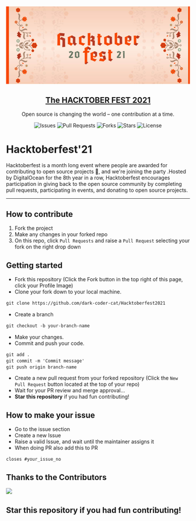 ![image](./logohack.jpg)

<p align="center">
  <a href="https://hacktoberfest.digitalocean.com/">
    <h2 align="center">The <b>HACKTOBER FEST 2021</b></h2>
  </a>
</p>
<p align="center">Open source is changing the world – one contribution at a time.</p>

<div align="center">

![Issues](https://img.shields.io/github/issues/dark-coder-cat/Hacktoberfest2021)
![Pull Requests](https://img.shields.io/github/issues-pr/dark-coder-cat/Hacktoberfest2021)
![Forks](https://img.shields.io/github/forks/dark-coder-cat/Hacktoberfest2021)
![Stars](https://img.shields.io/github/stars/dark-coder-cat/Hacktoberfest2021)
![License](https://img.shields.io/github/license/dark-coder-cat/Hacktoberfest2021)

</div>

# Hacktoberfest'21

Hacktoberfest is a month long event where people are awarded for contributing to open source projects 🙌, and we're joining the party .Hosted by DigitalOcean for the 8th year in a row, Hacktoberfest encourages participation in giving back to the open source community by completing pull requests, participating in events, and donating to open source projects.

---

## How to contribute

1. Fork the project
2. Make any changes in your forked repo
3. On this repo, click `Pull Requests` and raise a `Pull Request` selecting your fork on the right drop down

## Getting started
* Fork this repository (Click the Fork button in the top right of this page, click your Profile Image)
* Clone your fork down to your local machine.

```markdown
git clone https://github.com/dark-coder-cat/Hacktoberfest2021
```

* Create a branch

```markdown
git checkout -b your-branch-name
```

* Make your changes.
* Commit and push your code.

```markdown
git add .
git commit -m 'Commit message'
git push origin branch-name
```
* Create a new pull request from your forked repository (Click the `New Pull Request` button located at the top of your repo)
* Wait for your PR review and merge approval...
* __Star this repository__ if you had fun contributing!

## How to make your issue

* Go to the issue section
* Create a new Issue
* Raise a valid Issue, and wait until the maintainer assigns it
* When doing PR also add this to PR
```
closes #your_issue_no
```

## Thanks to the Contributors

<a href="https://github.com/dark-coder-cat/Hacktoberfest2021/graphs/contributors">
  <img src="https://contrib.rocks/image?repo=dark-coder-cat/Hacktoberfest2021" />
</a>

## Star this repository if you had fun contributing!
